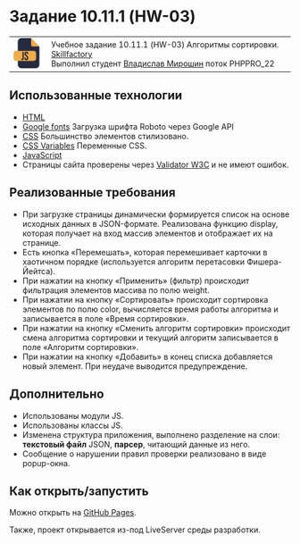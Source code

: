# Задание 10.11.1 (HW-03)

<table>
  <tr>
    <td>
      <img src="./assets/images/js64.png">
    </td>
    <td>
      Учебное задание 10.11.1 (HW-03) Алгоритмы сортировки. 
      <a href="https://skillfactory.ru/">Skillfactory</a><br> 
      Выполнил студент <a href="https://github.com/Vlad-Miroshin">Владислав Мирошин</a> поток PHPPRO_22 
    </td>
  </tr>
</table>

## Использованные технологии

- [HTML](https://www.w3.org/TR/2021/SPSD-html52-20210128/)
- [Google fonts](https://fonts.google.com/specimen/Roboto) Загрузка шрифта Roboto через Google API
- [CSS](https://developer.mozilla.org/ru/docs/Learn/Getting_started_with_the_web/CSS_basics) Большинство элементов стилизовано.
- [CSS Variables](https://developer.mozilla.org/ru/docs/Web/CSS/Using_CSS_custom_properties) Переменные CSS.
- [JavaScript](https://262.ecma-international.org)
- Страницы сайта проверены через <a href="https://validator.w3.org/#validate_by_upload" target="_blank">Validator W3C</a> и не имеют ошибок.

## Реализованные требования

- При загрузке страницы динамически формируется список на основе исходных данных в JSON-формате. Реализована функцию display, которая получает на вход массив элементов и отображает их на странице.
- Есть кнопка «Перемешать», которая перемешивает карточки в хаотичном порядке (используется алгоритм перетасовки Фишера-Йейтса).
- При нажатии на кнопку «Применить» (фильтр) происходит фильтрация элементов массива по полю weight.
- При нажатии на кнопку «Сортировать» происходит сортировка элементов по полю color, вычисляется время работы алгоритма и записывается в поле «Время сортировки».
- При нажатии на кнопку «Сменить алгоритм сортировки» происходит смена алгоритма сортировки и текущий алгоритм записывается в поле «Алгоритм сортировки».
- При нажатии на кнопку «Добавить» в конец списка добавляется новый элемент. При неудаче  выводится предупреждение.


## Дополнительно

- Использованы модули JS.
- Использованы классы JS.
- Изменена структура приложения, выполнено разделение на слои: __текстовый файл__ JSON, __парсер__, читающий данные из него.
- Сообщение о нарушении правил проверки реализовано в виде popup-окна.


## Как открыть/запустить

Можно открыть на [GitHub Pages](https://vlad-miroshin.github.io/task_10_11_1_HW_03/).

Также, проект открывается из-под LiveServer среды разработки.
